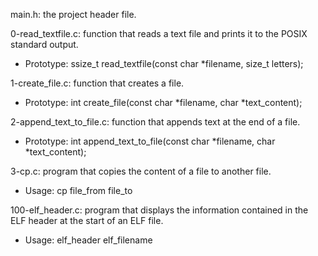 main.h:
  the project header file.

0-read_textfile.c:
  function that reads a text file and prints it to the POSIX standard output.
  - Prototype: ssize_t read_textfile(const char *filename, size_t letters);

1-create_file.c:
  function that creates a file.
  - Prototype: int create_file(const char *filename, char *text_content);

2-append_text_to_file.c:
  function that appends text at the end of a file.
  - Prototype: int append_text_to_file(const char *filename, char *text_content);

3-cp.c:
  program that copies the content of a file to another file.
  - Usage: cp file_from file_to

100-elf_header.c:
  program that displays the information contained in the ELF header at the start of an ELF file.
  - Usage: elf_header elf_filename
